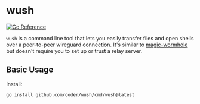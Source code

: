 # wush

[![Go Reference](https://pkg.go.dev/badge/github.com/coder/wush.svg)](https://pkg.go.dev/github.com/coder/wush)

`wush` is a command line tool that lets you easily transfer
files and open shells over a peer-to-peer wireguard connection. It's similar to [magic-wormhole](https://github.com/magic-wormhole/magic-wormhole) but doesn't require you to
set up or trust a relay server.

## Basic Usage

Install:

```bash
go install github.com/coder/wush/cmd/wush@latest
```
